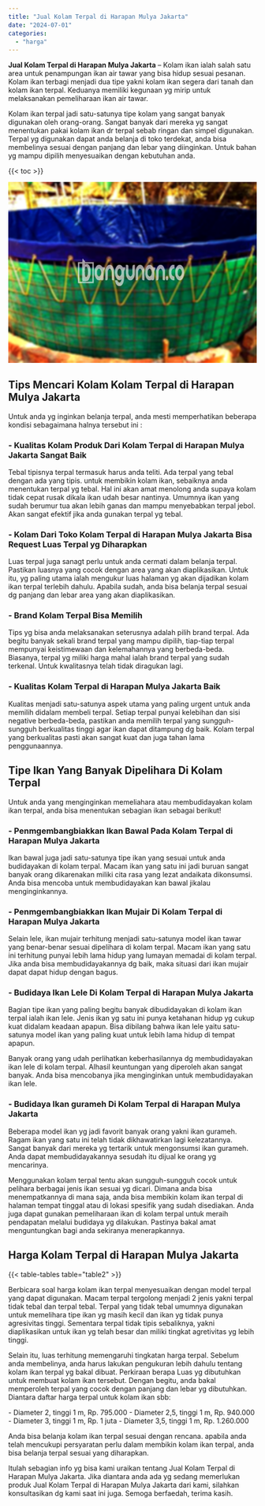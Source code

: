```yaml
---
title: "Jual Kolam Terpal di Harapan Mulya Jakarta"
date: "2024-07-01"
categories: 
  - "harga"
---
```


**Jual Kolam Terpal di Harapan Mulya Jakarta** – Kolam ikan ialah salah satu area untuk penampungan ikan air tawar yang bisa hidup sesuai pesanan. Kolam ikan terbagi menjadi dua tipe yakni kolam ikan segera dari tanah dan kolam ikan terpal. Keduanya memiliki kegunaan yg mirip untuk melaksanakan pemeliharaan ikan air tawar.

Kolam ikan terpal jadi satu-satunya tipe kolam yang sangat banyak digunakan oleh orang-orang. Sangat banyak dari mereka yg sangat menentukan pakai kolam ikan dr terpal sebab ringan dan simpel digunakan. Terpal yg digunakan dapat anda belanja di toko terdekat, anda bisa membelinya sesuai dengan panjang dan lebar yang diinginkan. Untuk bahan yg mampu dipilih menyesuaikan dengan kebutuhan anda.

{{< toc >}}

![Jual Kolam Terpal di Harapan Mulya Jakarta](/images/jual-kolam-terpal-58.png)

## Tips Mencari Kolam Kolam Terpal di Harapan Mulya Jakarta

Untuk anda yg inginkan belanja terpal, anda mesti memperhatikan beberapa kondisi sebagaimana halnya tersebut ini :

### \- Kualitas Kolam Produk Dari Kolam Terpal di Harapan Mulya Jakarta Sangat Baik

Tebal tipisnya terpal termasuk harus anda teliti. Ada terpal yang tebal dengan ada yang tipis. untuk membikin kolam ikan, sebaiknya anda menentukan terpal yg tebal. Hal ini akan amat menolong anda supaya kolam tidak cepat rusak dikala ikan udah besar nantinya. Umumnya ikan yang sudah berumur tua akan lebih ganas dan mampu menyebabkan terpal jebol. Akan sangat efektif jika anda gunakan terpal yg tebal.

### \- Kolam Dari Toko Kolam Terpal di Harapan Mulya Jakarta Bisa Request Luas Terpal yg Diharapkan

Luas terpal juga sanagt perlu untuk anda cermati dalam belanja terpal. Pastikan luasnya yang cocok dengan area yang akan diaplikasikan. Untuk itu, yg paling utama ialah mengukur luas halaman yg akan dijadikan kolam ikan terpal terlebih dahulu. Apabila sudah, anda bisa belanja terpal sesuai dg panjang dan lebar area yang akan diaplikasikan.

### \- Brand Kolam Terpal Bisa Memilih

Tips yg bisa anda melaksanakan seterusnya adalah pilih brand terpal. Ada begitu banyak sekali brand terpal yang mampu dipilih, tiap-tiap terpal mempunyai keistimewaan dan kelemahannya yang berbeda-beda. Biasanya, terpal yg miliki harga mahal ialah brand terpal yang sudah terkenal. Untuk kwalitasnya telah tidak diragukan lagi.

### \- Kualitas Kolam Terpal di Harapan Mulya Jakarta Baik

Kualitas menjadi satu-satunya aspek utama yang paling urgent untuk anda memilih didalam membeli terpal. Setiap terpal punyai kelebihan dan sisi negative berbeda-beda, pastikan anda memilih terpal yang sungguh-sungguh berkualitas tinggi agar ikan dapat ditampung dg baik. Kolam terpal yang berkualitas pasti akan sangat kuat dan juga tahan lama penggunaannya.

## Tipe Ikan Yang Banyak Dipelihara Di Kolam Terpal

Untuk anda yang menginginkan memeliahara atau membudidayakan kolam ikan terpal, anda bisa menentukan sebagian ikan sebagai berikut!

### \- Penmgembangbiakkan Ikan Bawal Pada Kolam Terpal di Harapan Mulya Jakarta

Ikan bawal juga jadi satu-satunya tipe ikan yang sesuai untuk anda budidayakan di kolam terpal. Macam ikan yang satu ini jadi buruan sangat banyak orang dikarenakan miliki cita rasa yang lezat andaikata dikonsumsi. Anda bisa mencoba untuk membudidayakan kan bawal jikalau menginginkannya.

### \- Penmgembangbiakkan Ikan Mujair Di Kolam Terpal di Harapan Mulya Jakarta

Selain lele, ikan mujair terhitung menjadi satu-satunya model ikan tawar yang benar-benar sesuai dipelihara di kolam terpal. Macam ikan yang satu ini terhitung punyai lebih lama hidup yang lumayan memadai di kolam terpal. Jika anda bisa membudidayakannya dg baik, maka situasi dari ikan mujair dapat dapat hidup dengan bagus.

### \- Budidaya Ikan Lele Di Kolam Terpal di Harapan Mulya Jakarta

Bagian tipe ikan yang paling begitu banyak dibudidayakan di kolam ikan terpal ialah ikan lele. Jenis ikan yg satu ini punya ketahanan hidup yg cukup kuat didalam keadaan apapun. Bisa dibilang bahwa ikan lele yaitu satu-satunya model ikan yang paling kuat untuk lebih lama hidup di tempat apapun.

Banyak orang yang udah perlihatkan keberhasilannya dg membudidayakan ikan lele di kolam terpal. Alhasil keuntungan yang diperoleh akan sangat banyak. Anda bisa mencobanya jika menginginkan untuk membudidayakan ikan lele.

### \- Budidaya Ikan gurameh Di Kolam Terpal di Harapan Mulya Jakarta

Beberapa model ikan yg jadi favorit banyak orang yakni ikan gurameh. Ragam ikan yang satu ini telah tidak dikhawatirkan lagi kelezatannya. Sangat banyak dari mereka yg tertarik untuk mengonsumsi ikan gurameh. Anda dapat membudidayakannya sesudah itu dijual ke orang yg mencarinya.

Menggunakan kolam terpal tentu akan sungguh-sungguh cocok untuk pelihara berbagai jenis ikan sesuai yg dicari. Dimana anda bisa menempatkannya di mana saja, anda bisa membikin kolam ikan terpal di halaman tempat tinggal atau di lokasi spesifik yang sudah disediakan. Anda juga dapat gunakan pemeliharaan ikan di kolam terpal untuk meraih pendapatan melalui budidaya yg dilakukan. Pastinya bakal amat menguntungkan bagi anda sekiranya menerapkannya.

## Harga Kolam Terpal di Harapan Mulya Jakarta

{{< table-tables table="table2" >}}

Berbicara soal harga kolam ikan terpal menyesuaikan dengan model terpal yang dapat digunakan. Macam terpal tergolong menjadi 2 jenis yakni terpal tidak tebal dan terpal tebal. Terpal yang tidak tebal umumnya digunakan untuk memelihara tipe ikan yg masih kecil dan ikan yg tidak punya agresivitas tinggi. Sementara terpal tidak tipis sebaliknya, yakni diaplikasikan untuk ikan yg telah besar dan miliki tingkat agretivitas yg lebih tinggi.

Selain itu, luas terhitung memengaruhi tingkatan harga terpal. Sebelum anda membelinya, anda harus lakukan pengukuran lebih dahulu tentang kolam ikan terpal yg bakal dibuat. Perkiraan berapa Luas yg dibutuhkan untuk membuat kolam ikan tersebut. Dengan begitu, anda bakal memperoleh terpal yang cocok dengan panjang dan lebar yg dibutuhkan. Diantara daftar harga terpal untuk kolam ikan sbb:

\- Diameter 2, tinggi 1 m, Rp. 795.000 - Diameter 2,5, tinggi 1 m, Rp. 940.000 - Diameter 3, tinggi 1 m, Rp. 1 juta - Diameter 3,5, tinggi 1 m, Rp. 1.260.000

Anda bisa belanja kolam ikan terpal sesuai dengan rencana. apabila anda telah mencukupi persyaratan perlu dalam membikin kolam ikan terpal, anda bisa belanja terpal sesuai yang diharapkan.

Itulah sebagian info yg bisa kami uraikan tentang Jual Kolam Terpal di Harapan Mulya Jakarta. Jika diantara anda ada yg sedang memerlukan produk Jual Kolam Terpal di Harapan Mulya Jakarta dari kami, silahkan konsultasikan dg kami saat ini juga. Semoga berfaedah, terima kasih.
